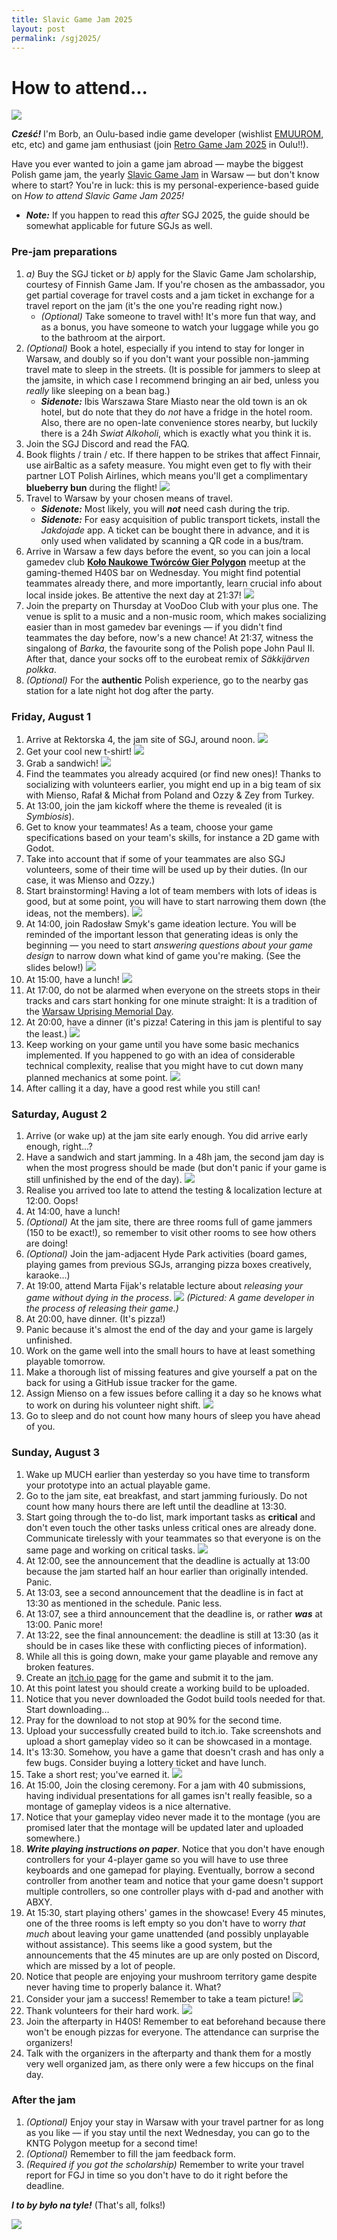 ```yaml
---
title: Slavic Game Jam 2025
layout: post
permalink: /sgj2025/
---
```


# How to attend...

![](warsaw-skyline.jpg)

***Cześć!*** I'm Borb, an Oulu-based indie game developer (wishlist [EMUUROM](https://store.steampowered.com/app/1634360/EMUUROM/), etc, etc) and game jam enthusiast (join [Retro Game Jam 2025](https://itch.io/jam/retro-game-jam-2025) in Oulu!!).

Have you ever wanted to join a game jam abroad — maybe the biggest Polish game jam, the yearly [Slavic Game Jam](https://slavicgamejam.org/) in Warsaw — but don't know where to start? You're in luck: this is my personal-experience-based guide on *How to attend Slavic Game Jam 2025!*
* ***Note:*** If you happen to read this *after* SGJ 2025, the guide should be somewhat applicable for future SGJs as well.

### Pre-jam preparations

1. *a)* Buy the SGJ ticket or *b)* apply for the Slavic Game Jam scholarship, courtesy of Finnish Game Jam. If you're chosen as the ambassador, you get partial coverage for travel costs and a jam ticket in exchange for a travel report on the jam (it's the one you're reading right now.)
	* *(Optional)* Take someone to travel with! It's more fun that way, and as a bonus, you have someone to watch your luggage while you go to the bathroom at the airport.
2. *(Optional)* Book a hotel, especially if you intend to stay for longer in Warsaw, and doubly so if you don't want your possible non-jamming travel mate to sleep in the streets. (It is possible for jammers to sleep at the jamsite, in which case I recommend bringing an air bed, unless you *really* like sleeping on a bean bag.)
	* ***Sidenote:*** Ibis Warszawa Stare Miasto near the old town is an ok hotel, but do note that they do *not* have a fridge in the hotel room. Also, there are no open-late convenience stores nearby, but luckily there is a 24h *Swiat Alkoholi*, which is exactly what you think it is.
3. Join the SGJ Discord and read the FAQ.
4. Book flights / train / etc. If there happen to be strikes that affect Finnair, use airBaltic as a safety measure. You might even get to fly with their partner LOT Polish Airlines, which means you'll get a complimentary **blueberry bun** during the flight! ![](blueberry-bun.jpg)
5. Travel to Warsaw by your chosen means of travel. 
	* ***Sidenote:*** Most likely, you will ***not*** need cash during the trip.
	- ***Sidenote:*** For easy acquisition of public transport tickets, install the *Jakdojade* app. A ticket can be bought there in advance, and it is only used when validated by scanning a QR code in a bus/tram.
6. Arrive in Warsaw a few days before the event, so you can join a local gamedev club [**Koło Naukowe Twórców Gier Polygon**](https://www.kntgpolygon.pl/) meetup at the gaming-themed H40S bar on Wednesday. You might find potential teammates already there, and more importantly, learn crucial info about local inside jokes. Be attentive the next day at 21:37! ![](h40s.jpg)
7. Join the preparty on Thursday at VooDoo Club with your plus one. The venue is split to a music and a non-music room, which makes socializing easier than in most gamedev bar evenings — if you didn't find teammates the day before, now's a new chance! At 21:37, witness the singalong of *Barka*, the favourite song of the Polish pope John Paul II. After that, dance your socks off to the eurobeat remix of *Säkkijärven polkka*.
8. *(Optional)* For the **authentic** Polish experience, go to the nearby gas station for a late night hot dog after the party.

### Friday, August 1

1. Arrive at Rektorska 4, the jam site of SGJ, around noon. ![](rektorska.jpg)
2. Get your cool new t-shirt! ![](tshirt.jpg) 
3. Grab a sandwich! ![](sandwiches.jpg)
4. Find the teammates you already acquired (or find new ones)! Thanks to socializing with volunteers earlier, you might end up in a big team of six with Mienso, Rafał & Michał from Poland and Ozzy & Zey from Turkey.
5. At 13:00, join the jam kickoff where the theme is revealed (it is *Symbiosis*).
6. Get to know your teammates! As a team, choose your game specifications based on your team's skills, for instance a 2D game with Godot.
7. Take into account that if some of your teammates are also SGJ volunteers, some of their time will be used up by their duties. (In our case, it was Mienso and Ozzy.)
8. Start brainstorming! Having a lot of team members with lots of ideas is good, but at some point, you will have to start narrowing them down (the ideas, not the members). ![](jamming-day-1.jpg)
9. At 14:00, join Radosław Smyk's game ideation lecture. You will be reminded of the important lesson that generating ideas is only the beginning — you need to start *answering questions about your game design* to narrow down what kind of game you're making. (See the slides below!) ![](game-idea-lecture.jpg)
10. At 15:00, have a lunch! ![](lunch-fri.jpg)
11. At 17:00, do not be alarmed when everyone on the streets stops in their tracks and cars start honking for one minute straight: It is a tradition of the [Warsaw Uprising Memorial Day](https://en.wikipedia.org/wiki/Warsaw_Uprising#Warsaw_Uprising_Memorial_Day).
12. At 20:00, have a dinner (it's pizza! Catering in this jam is plentiful to say the least.) ![](pizza.jpg)
13. Keep working on your game until you have some basic mechanics implemented. If you happened to go with an idea of considerable technical complexity, realise that you might have to cut down many planned mechanics at some point. ![](day-1-progress.png)
14. After calling it a day, have a good rest while you still can!

### Saturday, August 2

1. Arrive (or wake up) at the jam site early enough. You did arrive early enough, right...?
2. Have a sandwich and start jamming. In a 48h jam, the second jam day is when the most progress should be made (but don't panic if your game is still unfinished by the end of the day). ![](sandwiches-mienso.jpg)
3. Realise you arrived too late to attend the testing & localization lecture at 12:00. Oops!
4. At 14:00, have a lunch!
5. *(Optional)* At the jam site, there are three rooms full of game jammers (150 to be exact!), so remember to visit other rooms to see how others are doing!
6. *(Optional)* Join the jam-adjacent Hyde Park activities (board games, playing games from previous SGJs, arranging pizza boxes creatively, karaoke...)
7. At 19:00, attend Marta Fijak's relatable lecture about *releasing your game without dying in the process*. ![](gamedev.jpg) *(Pictured: A game developer in the process of releasing their game.)*
8. At 20:00, have dinner. (It's pizza!)
9. Panic because it's almost the end of the day and your game is largely unfinished.
10. Work on the game well into the small hours to have at least something playable tomorrow.
11. Make a thorough list of missing features and give yourself a pat on the back for using a GitHub issue tracker for the game.
12. Assign Mienso on a few issues before calling it a day so he knows what to work on during his volunteer night shift. ![](day-2-progress.png)
13. Go to sleep and do not count how many hours of sleep you have ahead of you.

### Sunday, August 3

1. Wake up MUCH earlier than yesterday so you have time to transform your prototype into an actual playable game.
2. Go to the jam site, eat breakfast, and start jamming furiously. Do not count how many hours there are left until the deadline at 13:30.
3. Start going through the to-do list, mark important tasks as **critical** and don't even touch the other tasks unless critical ones are already done. Communicate tirelessly with your teammates so that everyone is on the same page and working on critical tasks. ![](jamming-day-3.jpg)
4. At 12:00, see the announcement that the deadline is actually at 13:00 because the jam started half an hour earlier than originally intended. Panic.
5. At 13:03, see a second announcement that the deadline is in fact at 13:30 as mentioned in the schedule. Panic less.
6. At 13:07, see a third announcement that the deadline is, or rather ***was*** at 13:00. Panic more!
7. At 13:22, see the final announcement: the deadline is still at 13:30 (as it should be in cases like these with conflicting pieces of information).
8. While all this is going down, make your game playable and remove any broken features.
9. Create an [itch.io page](https://kozcy.itch.io/infeshrooms) for the game and submit it to the jam.
10. At this point latest you should create a working build to be uploaded.
11. Notice that you never downloaded the Godot build tools needed for that. Start downloading...
12. Pray for the download to not stop at 90% for the second time.
13. Upload your successfully created build to itch.io. Take screenshots and upload a short gameplay video so it can be showcased in a montage.
14. It's 13:30. Somehow, you have a game that doesn't crash and has only a few bugs. Consider buying a lottery ticket and have lunch.
15. Take a short rest; you've earned it. ![](bean-bag.jpg)
16. At 15:00, Join the closing ceremony. For a jam with 40 submissions, having individual presentations for all games isn't really feasible, so a montage of gameplay videos is a nice alternative.
17. Notice that your gameplay video never made it to the montage (you are promised later that the montage will be updated later and uploaded somewhere.)
18. ***Write playing instructions on paper***. Notice that you don't have enough controllers for your 4-player game so you will have to use three keyboards and one gamepad for playing. Eventually, borrow a second controller from another team and notice that your game doesn't support multiple controllers, so one controller plays with d-pad and another with ABXY.
19. At 15:30, start playing others' games in the showcase! Every 45 minutes, one of the three rooms is left empty so you don't have to worry *that much* about leaving your game unattended (and possibly unplayable without assistance). This seems like a good system, but the announcements that the 45 minutes are up are only posted on Discord, which are missed by a lot of people.
20. Notice that people are enjoying your mushroom territory game despite never having time to properly balance it. What?
21. Consider your jam a success! Remember to take a team picture! ![](team.jpg)
22. Thank volunteers for their hard work. ![](volunteer-at-work.jpg)
23. Join the afterparty in H40S! Remember to eat beforehand because there won't be enough pizzas for everyone. The attendance can surprise the organizers!
24. Talk with the organizers in the afterparty and thank them for a mostly very well organized jam, as there only were a few hiccups on the final day.

### After the jam

1. *(Optional)* Enjoy your stay in Warsaw with your travel partner for as long as you like — if you stay until the next Wednesday, you can go to the KNTG Polygon meetup for a second time!
2. *(Optional)* Remember to fill the jam feedback form.
3. *(Required if you got the scholarship)* Remember to write your travel report for FGJ in time so you don't have to do it right before the deadline. 

***I to by było na tyle!*** (That's all, folks!)

![](thats-all-folks.gif)